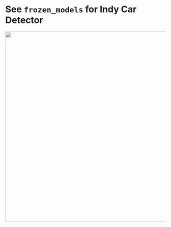 # See `frozen_models` for Indy Car Detector

<img src="https://github.com/vism2889/RAS_PROJECTS/blob/master/images/indy_race_detector.gif" width="600">
